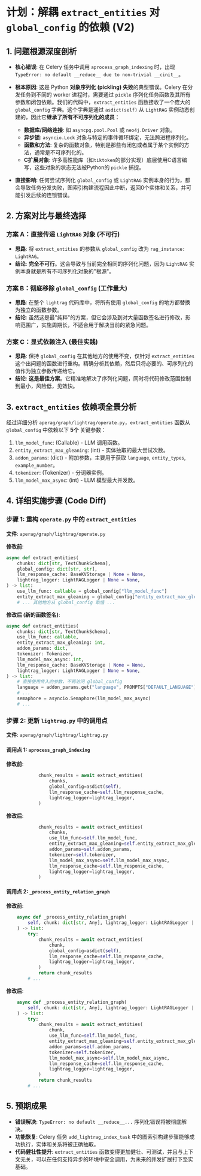 # 计划：解耦 `extract_entities` 对 `global_config` 的依赖 (V2)

## 1. 问题根源深度剖析

- **核心错误**: 在 Celery 任务中调用 `aprocess_graph_indexing` 时，出现 `TypeError: no default __reduce__ due to non-trivial __cinit__`。

- **根本原因**: 这是 Python **对象序列化 (pickling) 失败**的典型错误。Celery 在分发任务到不同的 worker 进程时，需要通过 `pickle` 序列化任务函数及其所有参数和闭包依赖。我们的代码中，`extract_entities` 函数接收了一个庞大的 `global_config` 字典。这个字典是通过 `asdict(self)` 从 `LightRAG` 实例动态创建的，因此它**继承了所有不可序列化的成员**：
    - **数据库/网络连接**: 如 `asyncpg.pool.Pool` 或 `neo4j.Driver` 对象。
    - **异步锁**: `asyncio.Lock` 对象与特定的事件循环绑定，无法跨进程序列化。
    - **函数和方法**: 复杂的函数对象，特别是那些有闭包或者属于某个实例的方法，通常是不可序列化的。
    - **C扩展对象**: 许多高性能库（如`tiktoken`的部分实现）底层使用C语言编写，这些对象的状态无法被Python的 `pickle` 捕捉。

- **直接影响**: 任何尝试序列化 `global_config` 或 `LightRAG` 实例本身的行为，都会导致任务分发失败，图索引构建流程因此中断，返回0个实体和关系，并可能引发后续的连锁错误。

## 2. 方案对比与最终选择

### 方案 A：直接传递 `LightRAG` 对象 (不可行)

- **思路**: 将 `extract_entities` 的参数从 `global_config` 改为 `rag_instance: LightRAG`。
- **结论**: **完全不可行**。这会导致与当前完全相同的序列化问题，因为 `LightRAG` 实例本身就是所有不可序列化对象的"根源"。

### 方案 B：彻底移除 `global_config` (工作量大)

- **思路**: 在整个 `lightrag` 代码库中，将所有使用 `global_config` 的地方都替换为独立的函数参数。
- **结论**: 虽然这是最"纯粹"的方案，但它会涉及到对大量函数签名进行修改，影响范围广，实施周期长，不适合用于解决当前的紧急问题。

### 方案 C：显式依赖注入 (最佳实践)

- **思路**: 保持 `global_config` 在其他地方的使用不变，仅针对 `extract_entities` 这个出问题的函数进行重构。精确分析其依赖，然后只将必要的、可序列化的值作为独立参数传递给它。
- **结论**: **这是最佳方案**。它精准地解决了序列化问题，同时将代码修改范围控制到最小，风险低，见效快。

## 3. `extract_entities` 依赖项全景分析

经过详细分析 `aperag/graph/lightrag/operate.py`，`extract_entities` 函数从 `global_config` 中依赖以下 **5个** 关键参数：

1.  `llm_model_func`: (Callable) - LLM 调用函数。
2.  `entity_extract_max_gleaning`: (int) - 实体抽取的最大尝试次数。
3.  `addon_params`: (dict) - 附加参数，主要用于获取 `language`, `entity_types`, `example_number`。
4.  `tokenizer`: (Tokenizer) - 分词器实例。
5.  `llm_model_max_async`: (int) - LLM 模型最大并发数。

## 4. 详细实施步骤 (Code Diff)

### 步骤 1: 重构 `operate.py` 中的 `extract_entities`

**文件**: `aperag/graph/lightrag/operate.py`

**修改前**:
```python
async def extract_entities(
    chunks: dict[str, TextChunkSchema],
    global_config: dict[str, str],
    llm_response_cache: BaseKVStorage | None = None,
    lightrag_logger: LightRAGLogger | None = None,
) -> list:
    use_llm_func: callable = global_config["llm_model_func"]
    entity_extract_max_gleaning = global_config["entity_extract_max_gleaning"]
    # ... 其他地方从 global_config 取值 ...
```

**修改后 (新的函数签名)**:
```python
async def extract_entities(
    chunks: dict[str, TextChunkSchema],
    use_llm_func: callable,
    entity_extract_max_gleaning: int,
    addon_params: dict,
    tokenizer: Tokenizer,
    llm_model_max_async: int,
    llm_response_cache: BaseKVStorage | None = None,
    lightrag_logger: LightRAGLogger | None = None,
) -> list:
    # 直接使用传入的参数，不再访问 global_config
    language = addon_params.get("language", PROMPTS["DEFAULT_LANGUAGE"])
    # ...
    semaphore = asyncio.Semaphore(llm_model_max_async)
    # ...
```

### 步骤 2: 更新 `lightrag.py` 中的调用点

**文件**: `aperag/graph/lightrag/lightrag.py`

#### 调用点 1: `aprocess_graph_indexing`

**修改前**:
```python
            chunk_results = await extract_entities(
                chunks,
                global_config=asdict(self),
                llm_response_cache=self.llm_response_cache,
                lightrag_logger=lightrag_logger,
            )
```

**修改后**:
```python
            chunk_results = await extract_entities(
                chunks,
                use_llm_func=self.llm_model_func,
                entity_extract_max_gleaning=self.entity_extract_max_gleaning,
                addon_params=self.addon_params,
                tokenizer=self.tokenizer,
                llm_model_max_async=self.llm_model_max_async,
                llm_response_cache=self.llm_response_cache,
                lightrag_logger=lightrag_logger,
            )
```

#### 调用点 2: `_process_entity_relation_graph`

**修改前**:
```python
    async def _process_entity_relation_graph(
        self, chunk: dict[str, Any], lightrag_logger: LightRAGLogger | None = None
    ) -> list:
        try:
            chunk_results = await extract_entities(
                chunk,
                global_config=asdict(self),
                llm_response_cache=self.llm_response_cache,
                lightrag_logger=lightrag_logger,
            )
            return chunk_results
        # ...
```

**修改后**:
```python
    async def _process_entity_relation_graph(
        self, chunk: dict[str, Any], lightrag_logger: LightRAGLogger | None = None
    ) -> list:
        try:
            chunk_results = await extract_entities(
                chunk,
                use_llm_func=self.llm_model_func,
                entity_extract_max_gleaning=self.entity_extract_max_gleaning,
                addon_params=self.addon_params,
                tokenizer=self.tokenizer,
                llm_model_max_async=self.llm_model_max_async,
                llm_response_cache=self.llm_response_cache,
                lightrag_logger=lightrag_logger,
            )
            return chunk_results
        # ...
```

## 5. 预期成果

- **错误解决**: `TypeError: no default __reduce__...` 序列化错误将被彻底解决。
- **功能恢复**: Celery 任务 `add_lightrag_index_task` 中的图索引构建步骤能够成功执行，实体和关系将被正确抽取。
- **代码健壮性提升**: `extract_entities` 函数变得更加健壮、可测试，并且与上下文无关，可以在任何支持异步的环境中安全调用，为未来的并发扩展打下坚实基础。 